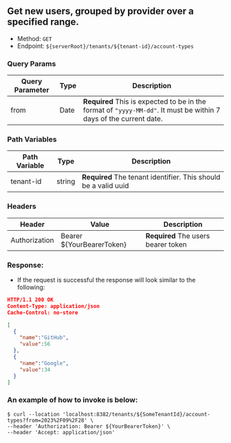 
## Get new users, grouped by provider over a specified range.

* Method: `GET`
* Endpoint: `${serverRoot}/tenants/${tenant-id}/account-types`

### Query Params
| Query Parameter | Type | Description                                                                                                         |
  |-----------------|------|---------------------------------------------------------------------------------------------------------------------|
| from            | Date | **Required** This is expected to be in the format of `"yyyy-MM-dd"`.  It must be within 7 days of the current date. |


### Path Variables
| Path Variable | Type   | Description                                                     |
  |------|--------|-----------------------------------------------------------------|
| tenant-id     | string | **Required** The tenant identifier. This should be a valid uuid |


### Headers
| Header        | Value                     | Description                         |
|---------------|---------------------------|-------------------------------------|
| Authorization | Bearer ${YourBearerToken} | **Required** The users bearer token |



### Response:     
* If the request is successful the response will look similar to the following:
```json
HTTP/1.1 200 OK
Content-Type: application/json
Cache-Control: no-store

[
  {
    "name":"GitHub",
    "value":56
  },
  {
    "name":"Google",
    "value":34
  }
]
```

### An example of how to invoke is below:
```shell
$ curl --location 'localhost:8382/tenants/${SomeTenantId}/account-types?from=2023%2F09%2F28' \
--header 'Authorization: Bearer ${YourBearerToken}' \
--header 'Accept: application/json'
```
